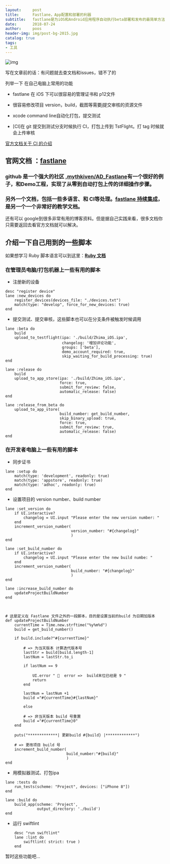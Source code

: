 ```yaml
---
layout:     post
title:      Fastlane，App配置和部署的利器
subtitle:   fastlane是为iOS和Android应用程序自动执行beta部署和发布的最简单方法. 🚀它处理所有繁琐的任务, 例如生成屏幕截图, 处理代码签名和发布应用程序. 
date:       2018-07-24
author:     poos
header-img: img/post-bg-2015.jpg
catalog: true
tags:
- 工具
---
```




![img](https://docs.fastlane.tools/img/fastlane_text.png)


写在文章前的话：有问题就去查文档和issues，错不了的

列举一下 在自己电脑上常用的功能

- fastlane 在 iOS 下可以很容易的管理证书和 p12文件
- 很容易修改项目 version，build，截图等需要j提交审核的资源文件
- xcode command line自动化打包，提交测试

- [CI]在 git 提交到测试分支时候执行 CI，打包上传到 TstFlight。打 tag 时候就会上传审核

[官方文档关于 CI 的介绍](https://docs.fastlane.tools/best-practices/continuous-integration/)





## 官网文档 ：[fastlane](https://docs.fastlane.tools/)


### github 是一个强大的社区 ,[mythkiven/AD_Fastlane](https://github.com/mythkiven/AD_Fastlane)有一个很好的例子，和Demo工程，实现了从零到自动打包上传的详细操作步骤。

### 另外一个文档，包括一些多语言、和 CI等处理。[fastlane 持续集成](https://juejin.im/post/5a7b10bb6fb9a0636263bfd5)，是另一个一个非常好的教学文档。

还有可以 google到很多非常有用的博客资料。但是据自己实践来看，很多文档你只需要返回去看官方文档就可以解决。


## 介绍一下自己用到的一些脚本

如果想学习 Ruby 脚本语言可以到这里：**[Ruby 文档](https://www.kancloud.cn/imxieke/ruby-base/107282)**


### 在管理员电脑/打包机器上一些有用的脚本

- 注册新的设备

```
desc "register device"
lane :new_devices do
    register_devices(devices_file: "./devices.txt")
    match(type: "develop", force_for_new_devices: true)
end

```

- 提交测试、提交审核，这些脚本也可以在分支条件被触发时候调用

```
lane :beta do
    build
    upload_to_testflight(ipa: './build/Zhima_iOS.ipa',
                         changelog: '增加评论功能',
                         groups: ['beta'],
                         demo_account_required: true,
                         skip_waiting_for_build_processing: true)
end

lane :release do
    build
    upload_to_app_store(ipa: './build/Zhima_iOS.ipa',
                        force: true,
                        submit_for_review: false,
                        automatic_release: false)
end

lane :release_from_beta do
    upload_to_app_store(
                        build_number: get_build_number,
                        skip_binary_upload: true,
                        force: true,
                        submit_for_review: true,
                        automatic_release: false)
end
```

### 在开发者电脑上一些有用的脚本

- 同步证书

```    
lane :setup do
    match(type: 'development', readonly: true)
    match(type: 'appstore', readonly: true)
    match(type: 'adhoc', readonly: true)
end
```

- 设置项目的 version number、build number

```    
lane :set_version do
    if UI.interactive?
        changelog = UI.input "Please enter the new version number: "
    end
    increment_version_number(
                             version_number: "#{changelog}"
                             )
end

lane :set_build_number do
    if UI.interactive?
        changelog = UI.input "Please enter the new build numbe: "
    end
    increment_version_number(
                             build_number: "#{changelog}"
                             )
end

lane :increase_build_number do
    updateProjectBuildNumber
end



# 这是定义在 Fastlane 文件之外的一段脚本，目的是设置当前的build 为日期加版本
def updateProjectBuildNumber
    currentTime = Time.new.strftime("%y%m%d")
    build = get_build_number()

    if build.include?"#{currentTime}"

        # => 为当天版本 计算迭代版本号
        lastStr = build[build.length-1]
        lastNum = lastStr.to_i

        if lastNum == 9

            UI.error " 🚫  error =>  build末位已经是 9 "
            return
        end

        lastNum = lastNum +1
        build ="#{currentTime}#{lastNum}"

        else

        # => 非当天版本 build 号重置
        build ="#{currentTime}0"
    end

    puts("*************| 更新build #{build} |*************")

    # => 更改项目 build 号
    increment_build_number(
                           build_number:"#{build}"
                           )
end
```

- 用模拟器测试、打包ipa

```    
lane :tests do
    run_tests(scheme: "Project", devices: ["iPhone 8"])
end

lane :build do
    build_app(scheme: 'Project',
              output_directory: './build')
end
```

- 运行 swiftlint

```    
    desc "run swiftlint"
    lane :lint do
        swiftlint( strict: true )
    end

```


暂时这些功能吧...
